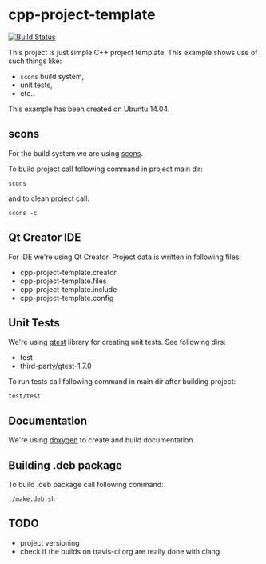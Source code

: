 cpp-project-template
====================

[![Build Status](https://travis-ci.org/kzeslaf/cpp-project-template.svg?branch=master)](https://travis-ci.org/kzeslaf/cpp-project-template)

This project is just simple C++ project template. This example shows use of
such things like:

* `scons` build system,
* unit tests,
* etc..

This example has been created on Ubuntu 14.04.


scons
-----

For the build system we are using [scons](http://www.scons.org).

To build project call following command in project main dir:

    scons

and to clean project call:

    scons -c


Qt Creator IDE
--------------

For IDE we're using Qt Creator. Project data is written in following files:

* cpp-project-template.creator
* cpp-project-template.files
* cpp-project-template.include
* cpp-project-template.config


Unit Tests
----------

We're using [gtest](https://code.google.com/p/googletest/) library for creating unit tests. See following dirs:

* test
* third-party/gtest-1.7.0

To run tests call following command in main dir after building project:

    test/test


Documentation
-------------

We're using [doxygen](http://doxygen.org) to create and build documentation.


Building .deb package
---------------------

To build .deb package call following command:

    ./make.deb.sh


TODO
----

* project versioning
* check if the builds on travis-ci.org are really done with clang
